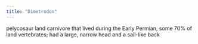 ```yaml
---
title: "Dimetrodon"
---
```

pelycosaur land carnivore that lived during the Early Permian, some 70% of land vertebrates; had a large, narrow head and a sail-like back

